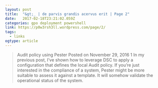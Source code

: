 ```yaml
---
layout: post 
title:  "&gt;_ | de parvis grandis acervus erit | Page 2" 
date:   2017-02-18T23:21:02.059Z 
categories: gpo deployment powershell
link: https://p0w3rsh3ll.wordpress.com/page/2/ 
tags:
  - links
ogtype: article 
---
```


> Audit policy using Pester
Posted on November 29, 2016
1
In my previous post, I’ve shown how to leverage DSC to apply a configuration that defines the local Audit policy.
If you’re just interested in the compliance of a system, Pester might be more suitable to assess it against a template. It will somehow validate the operational status of the system.